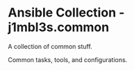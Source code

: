 # Ansible Collection - j1mbl3s.common

A collection of common stuff.

Common tasks, tools, and configurations.
